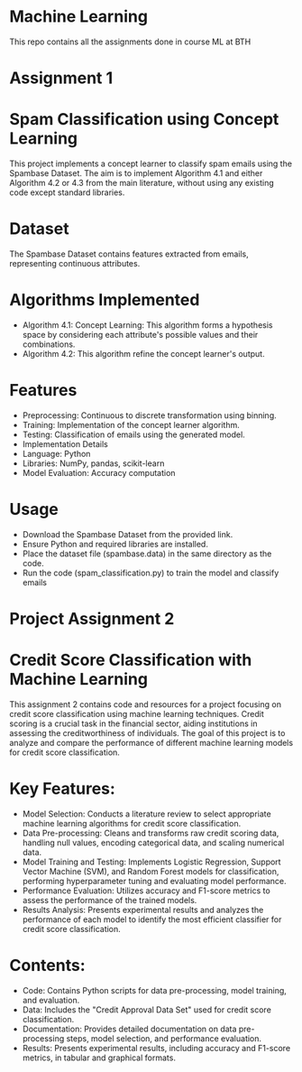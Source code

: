 # Machine Learning
 This repo contains all the assignments done in course ML at BTH
# Assignment 1
# Spam Classification using Concept Learning
This project implements a concept learner to classify spam emails using the Spambase Dataset. The aim is to implement Algorithm 4.1 and either Algorithm 4.2 or 4.3 from the main literature, without using any existing code except standard libraries.

# Dataset
The Spambase Dataset contains features extracted from emails, representing continuous attributes.

# Algorithms Implemented
+ Algorithm 4.1: Concept Learning: This algorithm forms a hypothesis space by considering each attribute's possible values and their combinations.
+ Algorithm 4.2: This algorithm refine the concept learner's output.

# Features
+ Preprocessing: Continuous to discrete transformation using binning.
+ Training: Implementation of the concept learner algorithm.
+ Testing: Classification of emails using the generated model.
+ Implementation Details
+ Language: Python
+ Libraries: NumPy, pandas, scikit-learn
+ Model Evaluation: Accuracy computation

# Usage
+ Download the Spambase Dataset from the provided link.
+ Ensure Python and required libraries are installed.
+ Place the dataset file (spambase.data) in the same directory as the code.
+ Run the code (spam_classification.py) to train the model and classify emails 


# Project Assignment 2
# Credit Score Classification with Machine Learning
This assignment 2 contains code and resources for a project focusing on credit score classification using machine learning techniques. Credit scoring is a crucial task in the financial sector, aiding institutions in assessing the creditworthiness of individuals. The goal of this project is to analyze and compare the performance of different machine learning models for credit score classification.

# Key Features:
+ Model Selection: Conducts a literature review to select appropriate machine learning algorithms for credit score classification.
+ Data Pre-processing: Cleans and transforms raw credit scoring data, handling null values, encoding categorical data, and scaling numerical data.
+ Model Training and Testing: Implements Logistic Regression, Support Vector Machine (SVM), and Random Forest models for classification, performing hyperparameter tuning and evaluating model performance.
+ Performance Evaluation: Utilizes accuracy and F1-score metrics to assess the performance of the trained models.
+ Results Analysis: Presents experimental results and analyzes the performance of each model to identify the most efficient classifier for credit score classification.

# Contents:
+ Code: Contains Python scripts for data pre-processing, model training, and evaluation.
+ Data: Includes the "Credit Approval Data Set" used for credit score classification.
+ Documentation: Provides detailed documentation on data pre-processing steps, model selection, and performance evaluation.
+ Results: Presents experimental results, including accuracy and F1-score metrics, in tabular and graphical formats.
